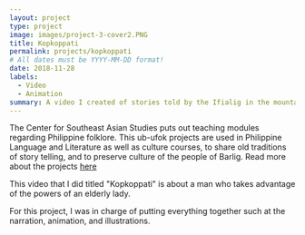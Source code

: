 ```yaml
---
layout: project
type: project
image: images/project-3-cover2.PNG
title: Kopkoppati
permalink: projects/kopkoppati
# All dates must be YYYY-MM-DD format!
date: 2018-11-28
labels:
  - Video
  - Animation
summary: A video I created of stories told by the Ifialig in the mountain province of the Philippines.
---
```


The Center for Southeast Asian Studies puts out teaching modules regarding Philippine folklore. This ub-ufok projects are used in Philippine Language and Literature as well as culture courses, to share old traditions of story telling, and to preserve culture of the people of Barlig. Read more about the projects <a href="http://www.cseashawaii.org/tagalog-animations/">here</a>



This video that I did titled "Kopkoppati" is about a man who takes advantage of the powers of an elderly lady.

For this project, I was in charge of putting everything together such at the narration, animation, and illustrations.
